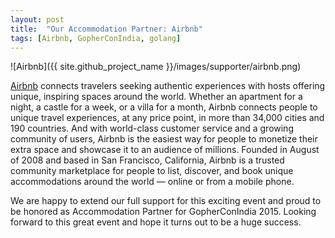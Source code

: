 ```yaml
---
layout: post
title:  "Our Accommodation Partner: Airbnb"
tags: [Airbnb, GopherConIndia, golang]
---
```


![Airbnb]({{ site.github_project_name }}/images/supporter/airbnb.png)

[Airbnb](https://www.airbnb.co.in/events/gopherconindia?af=3330229&c=Gopher&alsm=1) connects travelers seeking authentic experiences with hosts offering unique, inspiring spaces around the world. Whether an apartment for a night, a castle for a week, or a villa for a month, Airbnb connects people to unique travel experiences, at any price point, in more than 34,000 cities and 190 countries. And with world-class customer service and a growing community of users, Airbnb is the easiest way for people to monetize their extra space and showcase it to an audience of millions. Founded in August of 2008 and based in San Francisco, California, Airbnb is a trusted community marketplace for people to list, discover, and book unique accommodations around the world — online or from a mobile phone.

We are happy to extend our full support for this exciting event and proud to be honored as Accommodation Partner for GopherConIndia 2015. Looking forward to this great event and hope it turns out to be a huge success.

